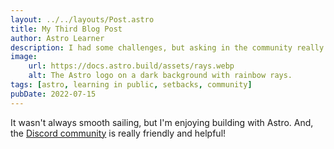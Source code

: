 ```yaml
---
layout: ../../layouts/Post.astro
title: My Third Blog Post
author: Astro Learner
description: I had some challenges, but asking in the community really helped!
image:
    url: https://docs.astro.build/assets/rays.webp
    alt: The Astro logo on a dark background with rainbow rays.
tags: [astro, learning in public, setbacks, community]
pubDate: 2022-07-15
---
```


It wasn't always smooth sailing, but I'm enjoying building with Astro. And, the [Discord community](https://astro.build/chat) is really friendly and helpful!
